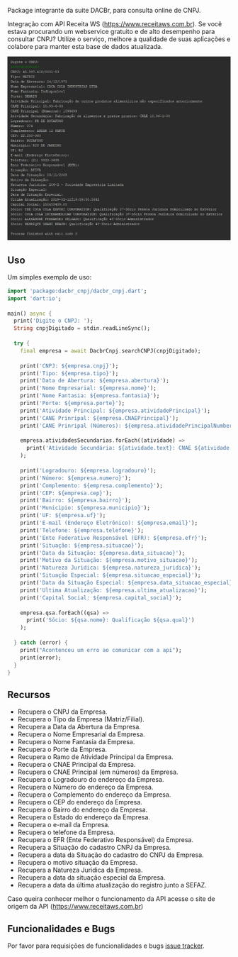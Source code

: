 Package integrante da suite DACBr, para consulta online de CNPJ.

Integração com API Receita WS (https://www.receitaws.com.br). Se você estava procurando um webservice gratuito e de alto desempenho para consultar CNPJ? Utilize o serviço, melhore a qualidade de suas aplicações e colabore para manter esta base de dados atualizada.

![ReceitaWS](example/receita_ws.png)

## Uso

Um simples exemplo de uso:

```dart
import 'package:dacbr_cnpj/dacbr_cnpj.dart';
import 'dart:io';

main() async {
  print('Digite o CNPJ: ');
  String cnpjDigitado = stdin.readLineSync();

  try {
    final empresa = await DacbrCnpj.searchCNPJ(cnpjDigitado);

    print('CNPJ: ${empresa.cnpj}');
    print('Tipo: ${empresa.tipo}');
    print('Data de Abertura: ${empresa.abertura}');
    print('Nome Empresarial: ${empresa.nome}');
    print('Nome Fantasia: ${empresa.fantasia}');
    print('Porte: ${empresa.porte}');
    print('Atividade Principal: ${empresa.atividadePrincipal}');
    print('CANE Prinripal: ${empresa.CNAEPrincipal}');
    print('CANE Prinripal (Números): ${empresa.atividadePrincipalNumber}');

    empresa.atividadesSecundarias.forEach((atividade) =>
      print('Atividade Secundária: ${atividade.text}: CNAE ${atividade.code}')
    );

    print('Logradouro: ${empresa.logradouro}');
    print('Número: ${empresa.numero}');
    print('Complemento: ${empresa.complemento}');
    print('CEP: ${empresa.cep}');
    print('Bairro: ${empresa.bairro}');
    print('Municipio: ${empresa.municipio}');
    print('UF: ${empresa.uf}');
    print('E-mail (Endereço Eletrônico): ${empresa.email}');
    print('Telefone: ${empresa.telefone}');
    print('Ente Federativo Responsável (EFR): ${empresa.efr}');
    print('Situação: ${empresa.situacao}');
    print('Data da Situação: ${empresa.data_situacao}');
    print('Motivo da Situação: ${empresa.motivo_situacao}');
    print('Natureza Juridica: ${empresa.natureza_juridica}');
    print('Situação Especial: ${empresa.situacao_especial}');
    print('Data da Situação Especial: ${empresa.data_situacao_especial}');
    print('Ultima Atualização: ${empresa.ultima_atualizacao}');
    print('Capital Social: ${empresa.capital_social}');

    empresa.qsa.forEach((qsa) =>
      print('Sócio: ${qsa.nome}: Qualificação ${qsa.qual}')
    );

  } catch (error) {
    print("Acontenceu um erro ao comunicar com a api");
    print(error);
  }
}

```

## Recursos

- Recupera o CNPJ da Empresa.
- Recupera o Tipo da Empresa (Matriz/Filial).
- Recupera a Data da Abertura da Empresa.
- Recupera o Nome Empresarial da Empresa.
- Recupera o Nome Fantasia da Empresa.
- Recupera o Porte da Empresa.
- Recupera o Ramo de Atividade Principal da Empresa.
- Recupera o CNAE Principal da Empresa.
- Recupera o CNAE Principal (em números) da Empresa.
- Recupera o Logradouro do endereço da Empresa.
- Recupera o Número do endereço da Empresa.
- Recupera o Complemento do endereço da Empresa.    
- Recupera o CEP do endereço da Empresa.
- Recupera o Bairro do endereço da Empresa.
- Recupera o Estado do endereço da Empresa.
- Recupera o e-mail da Empresa.
- Recupera o telefone da Empresa.
- Recupera o EFR (Ente Federativo Responsável) da Empresa.
- Recupera a Situação do cadastro CNPJ da Empresa.
- Recupera a data da Situação do cadastro do CNPJ da Empresa.
- Recupera o motivo situação da Empresa.
- Recupera a Natureza Juridica da Empresa.
- Recupera a data da situação especial da Empresa.
- Recupera a data da última atualização do registro junto a SEFAZ.         

Caso queira conhecer melhor o funcionamento da API acesse o site de origem da API (https://www.receitaws.com.br)
    
## Funcionalidades e Bugs

Por favor para requisições de funcionalidades e bugs [issue tracker][tracker].

[tracker]: https://github.com/projetodacbr/dacbr_cnpj/issues